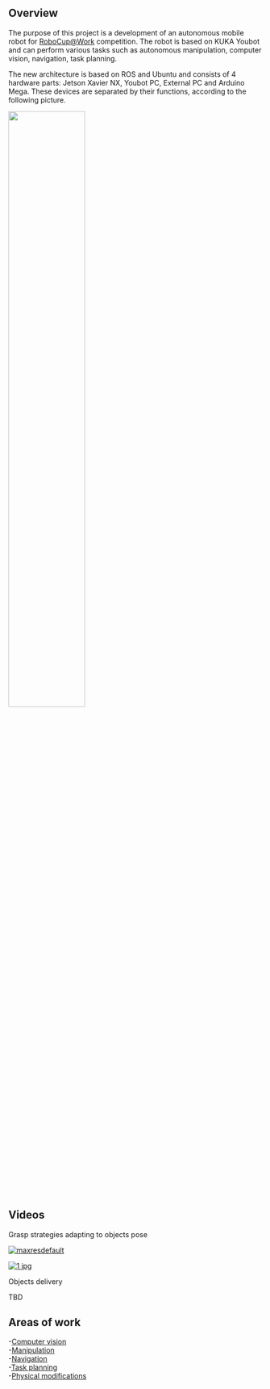 


## **Overview**
The purpose of this project is a development of an autonomous mobile robot for [RoboCup@Work](https://github.com/robocup-at-work) competition. The robot is based on KUKA Youbot and can perform various tasks such as autonomous manipulation, computer vision, navigation, task planning.
 <!--- 
<img src="https://user-images.githubusercontent.com/68658068/117144515-4cd8e980-adb2-11eb-97a5-2092d1c4e241.jpg" width="40%" height="40%">
 ---> 
The new architecture is based on ROS and Ubuntu and consists of 4 hardware parts: Jetson Xavier NX, Youbot PC, External PC and Arduino Mega. These devices are separated by their functions, according to the following picture.

<img src="https://user-images.githubusercontent.com/68658068/117140087-472cd500-adad-11eb-933b-a64af6e81570.png" width="55%" height="55%">

## **Videos**
Grasp strategies adapting to objects pose

[![maxresdefault](https://user-images.githubusercontent.com/68658068/120919831-e51d0380-c6bb-11eb-930c-b1087d4808b1.jpg)](https://youtu.be/S5ihl4ivemE)


[![1 jpg](https://user-images.githubusercontent.com/68658068/117087200-0f8f4000-ad4f-11eb-981b-324fa5b17c49.jpg)](https://youtu.be/eHf56aguuII)

Objects delivery

TBD
## **Areas of work**

-[Computer vision](https://github.com/mikhail-chirkov/youbot_master_thesis_or_project/wiki/Computer-vision) \
-[Manipulation](https://github.com/mikhail-chirkov/youbot_master_thesis_or_project/wiki/Manipulation) \
-[Navigation](https://github.com/mikhail-chirkov/youbot_master_thesis_or_project/wiki/Navigation) \
-[Task planning](https://github.com/mikhail-chirkov/youbot_master_thesis_or_project/wiki/Task-planning)\
-[Physical modifications](https://github.com/mikhail-chirkov/youbot_master_thesis_or_project/wiki/3D-models)
